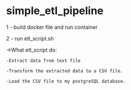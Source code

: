 # simple_etl_pipeline

1 - build docker file and run container 

2 - run etl_script.sh 

  ->What etl_script do:

    -Extract data from text file

    -Transform the extracted data to a CSV file.

    -Load the CSV file to my postgreSQL database.

